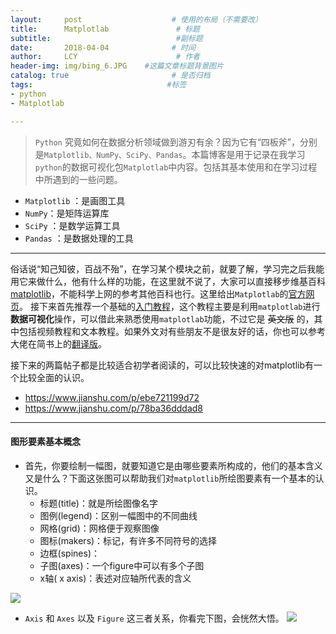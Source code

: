 ```yaml
---
layout:     post                    # 使用的布局（不需要改）
title:      Matplotlab               # 标题 
subtitle:                            #副标题
date:       2018-04-04              # 时间
author:     LCY                      # 作者
header-img: img/bing_6.JPG    #这篇文章标题背景图片
catalog: true                       # 是否归档
tags:                              #标签
- python
- Matplotlab

---
```

>`Python` 究竟如何在数据分析领域做到游刃有余？因为它有“四板斧”，分别是`Matplotlib、NumPy、SciPy、Pandas`。本篇博客是用于记录在我学习`python`的数据可视化包`Matplotlab`中内容。包括其基本使用和在学习过程中所遇到的一些问题。

* `Matplotlib` ：是画图工具
* `NumPy`：是矩阵运算库
* `SciPy` ：是数学运算工具
* `Pandas` ：是数据处理的工具

---

 俗话说“知己知彼，百战不殆”，在学习某个模块之前，就要了解，学习完之后我能用它来做什么，他有什么样的功能，在这里就不说了，大家可以直接移步维基百科[matplotlib](https://zh.wikipedia.org/wiki/Matplotlib)，不能科学上网的参考其他百科也行。这里给出`Matplotlab`的[官方网页](https://matplotlib.org/index.html#)。
 接下来首先推荐一个基础的[入门教程](https://pythonprogramming.net/matplotlib-intro-tutorial/)，这个教程主要是利用`matplotlab`进行 **数据可视化**操作，可以借此来熟悉使用`matplotlab`功能，不过它是 ~~英文版~~ 的，其中包括视频教程和文本教程。如果外文对有些朋友不是很友好的话，你也可以参考大佬在简书上的[翻译版](https://www.jianshu.com/p/aa4150cf6c7f)。

接下来的两篇帖子都是比较适合初学者阅读的，可以比较快速的对matplotlib有一个比较全面的认识。

* https://www.jianshu.com/p/ebe721199d72 
* https://www.jianshu.com/p/78ba36dddad8

----------------
#### 图形要素基本概念
* 首先，你要绘制一幅图，就要知道它是由哪些要素所构成的，他们的基本含义又是什么？下面这张图可以帮助我们对`matplotlib`所绘图要素有一个基本的认识。
    * 标题(title)：就是所绘图像名字
    * 图例(legend)：区别一幅图中的不同曲线
    * 网格(grid)：网格便于观察图像
    * 图标(makers)：标记，有许多不同符号的选择
    * 边框(spines)：
    * 子图(axes)：一个figure中可以有多个子图
    * x轴( x axis)：表述对应轴所代表的含义
    
![](https://upload-images.jianshu.io/upload_images/7931281-8aa927f71b6854f2.jpg?imageMogr2/auto-orient/strip%7CimageView2/2/w/700)

* `Axis` 和 `Axes` 以及 `Figure` 这三者关系，你看完下图，会恍然大悟。
![](https://upload-images.jianshu.io/upload_images/7931281-45a5018dcaad5bfb.png?imageMogr2/auto-orient/strip%7CimageView2/2/w/385)
